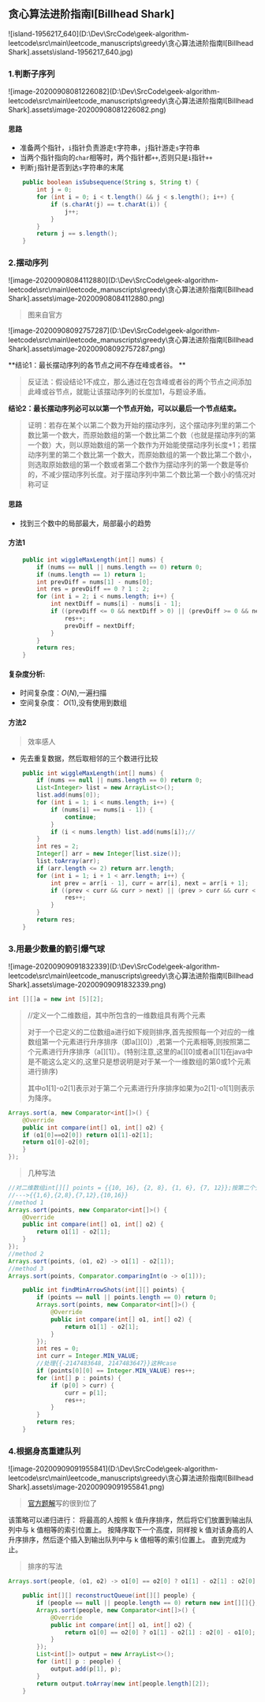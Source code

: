 ## 贪心算法进阶指南I[Billhead Shark]

![island-1956217_640](D:\Dev\SrcCode\geek-algorithm-leetcode\src\main\leetcode_manuscripts\greedy\贪心算法进阶指南I[Billhead Shark].assets\island-1956217_640.jpg)

































### 1.判断子序列

![image-20200908081226082](D:\Dev\SrcCode\geek-algorithm-leetcode\src\main\leetcode_manuscripts\greedy\贪心算法进阶指南I[Billhead Shark].assets\image-20200908081226082.png)

#### 思路

- 准备两个指针，`i`指针负责游走`t`字符串，`j`指针游走`s`字符串
- 当两个指针指向的`char`相等时，两个指针都`++`,否则只是`i`指针`++`
- 判断`j`指针是否到达`s`字符串的末尾

```java
    public boolean isSubsequence(String s, String t) {
        int j = 0;
        for (int i = 0; i < t.length() && j < s.length(); i++) {
            if (s.charAt(j) == t.charAt(i)) {
                j++;
            }
        }
        return j == s.length();
    }
```



### 2.摆动序列

![image-20200908084112880](D:\Dev\SrcCode\geek-algorithm-leetcode\src\main\leetcode_manuscripts\greedy\贪心算法进阶指南I[Billhead Shark].assets\image-20200908084112880.png)

> 图来自官方

![image-20200908092757287](D:\Dev\SrcCode\geek-algorithm-leetcode\src\main\leetcode_manuscripts\greedy\贪心算法进阶指南I[Billhead Shark].assets\image-20200908092757287.png)



**结论1：最长摆动序列的各节点之间不存在峰或者谷。 **

> 反证法：假设结论1不成立，那么通过在包含峰或者谷的两个节点之间添加此峰或谷节点，就能让该摆动序列的长度加1，与题设矛盾。

**结论2：最长摆动序列必可以以第一个节点开始，可以以最后一个节点结束。**

> 证明：若存在某个以第二个数为开始的摆动序列，这个摆动序列里的第二个数比第一个数大，而原始数组的第一个数比第二个数（也就是摆动序列的第一个数）大，则以原始数组的第一个数作为开始能使摆动序列长度+1；若摆动序列里的第二个数比第一个数大，而原始数组的第一个数比第二个数小，则选取原始数组的第一个数或者第二个数作为摆动序列的第一个数是等价的，不减少摆动序列长度。对于摆动序列中第二个数比第一个数小的情况对称可证

#### 思路

- 找到三个数中的局部最大，局部最小的趋势

#### 方法1

```java
    public int wiggleMaxLength(int[] nums) {
        if (nums == null || nums.length == 0) return 0;
        if (nums.length == 1) return 1;
        int prevDiff = nums[1] - nums[0];
        int res = prevDiff == 0 ? 1 : 2;
        for (int i = 2; i < nums.length; i++) {
            int nextDiff = nums[i] - nums[i - 1];
            if ((prevDiff <= 0 && nextDiff > 0) || (prevDiff >= 0 && nextDiff < 0)) {
                res++;
                prevDiff = nextDiff;
            }
        }
        return res;
    }
```

#### **复杂度分析**:

- 时间复杂度：$O(N)$,一遍扫描
- 空间复杂度： $O(1)$,没有使用到数组

#### 方法2

> 效率感人

- 先去重复数据，然后取相邻的三个数进行比较

```java
    public int wiggleMaxLength(int[] nums) {
        if (nums == null || nums.length == 0) return 0;
        List<Integer> list = new ArrayList<>();
        list.add(nums[0]);
        for (int i = 1; i < nums.length; i++) {
            if (nums[i] == nums[i - 1]) {
                continue;
            }
            if (i < nums.length) list.add(nums[i]);//
        }
        int res = 2;
        Integer[] arr = new Integer[list.size()];
        list.toArray(arr);
        if (arr.length <= 2) return arr.length;
        for (int i = 1; i + 1 < arr.length; i++) {
            int prev = arr[i - 1], curr = arr[i], next = arr[i + 1];
            if ((prev < curr && curr > next) || (prev > curr && curr < next)) {
                res++;
            }
        }
        return res;
    }
```







### 3.用最少数量的箭引爆气球

![image-20200909091832339](D:\Dev\SrcCode\geek-algorithm-leetcode\src\main\leetcode_manuscripts\greedy\贪心算法进阶指南I[Billhead Shark].assets\image-20200909091832339.png)



```java
int [][]a = new int [5][2];
```

> //定义一个二维数组，其中所包含的一维数组具有两个元素
>
> 对于一个已定义的二位数组a进行如下规则排序,首先按照每一个对应的一维数组第一个元素进行升序排序（即a[][0]）,若第一个元素相等,则按照第二个元素进行升序排序（a[][1]）。(特别注意,这里的a[][0]或者a[][1]在java中是不能这么定义的,这里只是想说明是对于某一个一维数组的第0或1个元素进行排序)
>
> 其中o1[1]-o2[1]表示对于第二个元素进行升序排序如果为o2[1]-o1[1]则表示为降序。

```java
Arrays.sort(a, new Comparator<int[]>() {
    @Override
    public int compare(int[] o1, int[] o2) {
    if (o1[0]==o2[0]) return o1[1]-o2[1];
    return o1[0]-o2[0];
    }
});
```



>  几种写法

```java
//对二维数组int[][] points = {{10, 16}, {2, 8}, {1, 6}, {7, 12}};按第二个元素升序排列
//--->{{1,6},{2,8},{7,12},{10,16}}
//method 1
Arrays.sort(points, new Comparator<int[]>() {
    @Override
    public int compare(int[] o1, int[] o2) {
        return o1[1] - o2[1];
    }
});
//method 2
Arrays.sort(points, (o1, o2) -> o1[1] - o2[1]);
//method 3
Arrays.sort(points, Comparator.comparingInt(o -> o[1]));
```





> 

```java
    public int findMinArrowShots(int[][] points) {
        if (points == null || points.length == 0) return 0;
        Arrays.sort(points, new Comparator<int[]>() {
            @Override
            public int compare(int[] o1, int[] o2) {
                return o1[1] - o2[1];
            }
        });
        int res = 0;
        int curr = Integer.MIN_VALUE;
        //处理{{-2147483648, 2147483647}}这种case
        if (points[0][0] == Integer.MIN_VALUE) res++;
        for (int[] p : points) {
            if (p[0] > curr) {
                curr = p[1];
                res++;
            }
        }
        return res;
    }
```





### 4.根据身高重建队列

![image-20200909091955841](D:\Dev\SrcCode\geek-algorithm-leetcode\src\main\leetcode_manuscripts\greedy\贪心算法进阶指南I[Billhead Shark].assets\image-20200909091955841.png)

> [官方题解](https://leetcode-cn.com/problems/queue-reconstruction-by-height/solution/gen-ju-shen-gao-zhong-jian-dui-lie-by-leetcode/)写的很到位了

该策略可以递归进行：
将最高的人按照 k 值升序排序，然后将它们放置到输出队列中与 k 值相等的索引位置上。
按降序取下一个高度，同样按 k 值对该身高的人升序排序，然后逐个插入到输出队列中与 k 值相等的索引位置上。
直到完成为止。



> 排序的写法

```java
Arrays.sort(people, (o1, o2) -> o1[0] == o2[0] ? o1[1] - o2[1] : o2[0] - o1[0]);
```



```java
    public int[][] reconstructQueue(int[][] people) {
        if (people == null || people.length == 0) return new int[][]{};
        Arrays.sort(people, new Comparator<int[]>() {
            @Override
            public int compare(int[] o1, int[] o2) {
                return o1[0] == o2[0] ? o1[1] - o2[1] : o2[0] - o1[0];
            }
        });
        List<int[]> output = new ArrayList<>();
        for (int[] p : people) {
            output.add(p[1], p);
        }
        return output.toArray(new int[people.length][2]);
    }
```

















